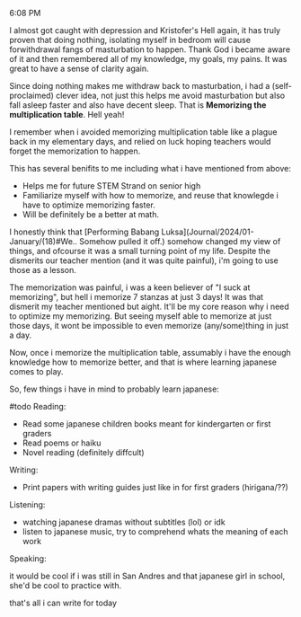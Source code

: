 
6:08 PM

I almost got caught with depression and Kristofer's Hell again, it has truly proven that doing nothing, isolating myself in bedroom will cause forwithdrawal fangs of masturbation to happen. Thank God i became aware of it and then remembered all of my knowledge, my goals, my pains. It was great to have a sense of clarity again.

Since doing nothing makes me withdraw back to masturbation, i had a (self-proclaimed) clever idea, not just this helps me avoid masturbation but also fall asleep faster and also have decent sleep. That is **Memorizing the multiplication table**. Hell yeah! 

I remember when i avoided memorizing multiplication table like a plague back in my elementary days, and relied on luck hoping teachers would forget the memorization to happen.

This has several benifits to me including what i have mentioned from above:

* Helps me for future STEM Strand on senior high
* Familiarize myself with how to memorize, and reuse that knowlegde i have to optimize memorizing faster.
* Will be definitely be a better at math.

I honestly think that [Performing Babang Luksa](Journal/2024/01-January/(18)#We.. Somehow pulled it off.) somehow changed my view of things, and ofcourse it was a small turning point of my life. Despite the dismerits our teacher mention (and it was quite painful), i'm going to use those as a lesson. 

The memorization was painful, i was a keen believer of "I suck at memorizing", but hell i memorize 7 stanzas at just 3 days! It was that dismerit my teacher mentioned but aight. It'll be my core reason why i need to optimize my memorizing. But seeing myself able to memorize at just those days, it wont be impossible to even memorize (any/some)thing in just a day. 

Now, once i memorize the multiplication table, assumably i have the enough knowledge how to memorize better, and that is where learning japanese comes to play.

So, few things i have in mind to probably learn japanese:

#todo
Reading:
* Read some japanese children books meant for kindergarten or first graders
* Read poems or haiku
* Novel reading (definitely diffcult)

Writing:
* Print papers with writing guides just like in for first graders (hirigana/??)

Listening:
* watching japanese dramas without subtitles (lol) or idk
* listen to japanese music, try to comprehend whats the meaning of each work

Speaking:

it would be cool if i was still in San Andres and that japanese girl in school, she'd be cool to practice with.

that's all i can write for today